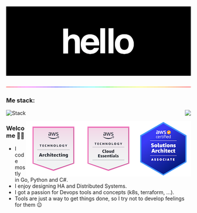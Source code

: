 

<p align="center">
  <img alig src="https://github.com/Thakay/Thakay/blob/main/hi4.gif" />
</p>

<p align="center">
  <img alig src="https://github.com/Thakay/Thakay/blob/main/gradian.gif" />
</p>

### Me stack:

![Stack](https://skillicons.dev/icons?i=go,py,kubernetes,ts,docker,kafka,postgres,mysql,redis,azure,aws,bash,cs,dotnet,js,vue,linux,git,github,gitlab,django,flask,mongodb,terraform&perline=6)
<img align="right" src="https://github-readme-stats.vercel.app/api?username=Thakay&show_icons=true&icon_color=1EDA32&text_color=718096&bg_color=00000000&hide_title=true&hide_border=true" />


<a href="https://www.credly.com/badges/29c17b31-3f85-4800-87ed-9a4ac8f48b84/public_url">
    <img align="right" src="https://github.com/Thakay/Thakay/blob/main/awssa.png" />
</a>

<a href="https://www.credly.com/badges/416f0b1b-cc04-4bf9-bf2c-1e454b40f89d/public_url">
    <img align="right" src="https://github.com/Thakay/Thakay/blob/main/awsce.png" />
</a>

<a href="https://www.credly.com/badges/65d9cd6f-e6c5-488c-bdeb-498518edbe57/public_url">
    <img align="right" src="https://github.com/Thakay/Thakay/blob/main/awsta.png" />
</a>

### Welcome 🙋‍♂️

- I code mostly in Go, Python and C#.
- I enjoy designing HA and Distributed Systems.
- I got a passion for Devops tools and concepts (k8s, terraform, ...).
- Tools are just a way to get things done, so I try not to develop feelings for them :wink:

